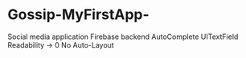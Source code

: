 # Gossip-MyFirstApp-
Social media application
Firebase backend
AutoComplete UITextField
Readability -> 0
No Auto-Layout
